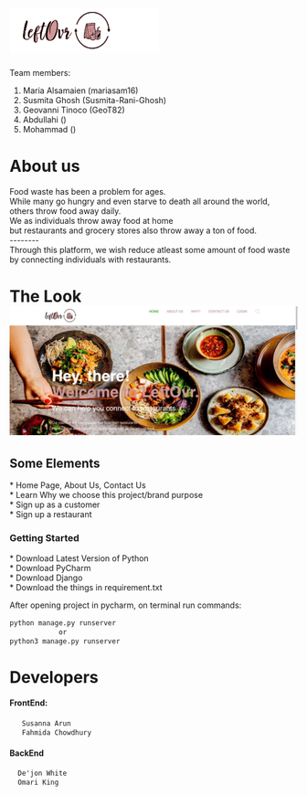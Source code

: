 <h1> <img src ="logo4.jpg" alt="Logo"></h1>

Team members:

1. Maria Alsamaien (mariasam16)
2. Susmita Ghosh (Susmita-Rani-Ghosh)
3. Geovanni Tinoco (GeoT82)
4. Abdullahi ()
5. Mohammad ()
   
<h1> About us </h1>
<p>Food waste has been a problem for ages. <br>
While many go hungry and even starve to death all around the world,<br>
others throw food away daily. <br>
We as individuals throw away food at home <br>
but restaurants and grocery stores also throw away a ton of food.<br>
--------<br>
Through this platform, we wish reduce atleast some amount of food waste <br>
by connecting individuals with restaurants.  </p>

<h1> The Look <br> <img src ="view.jpeg" alt="Logo"></h1>
<h2> Some Elements </h2><p>
* Home Page, About Us, Contact Us<br>
* Learn Why we choose this project/brand purpose<br>
* Sign up as a customer <br>
* Sign up a restaurant <br>
 <h3>Getting Started</h3>
  * Download Latest Version of Python <br>
  * Download PyCharm<br>
  * Download Django<br>
  * Download the things in requirement.txt<br>

  After opening project in pycharm, on terminal run commands: 
  
  ``` 
  python manage.py runserver  
              or
  python3 manage.py runserver
  ```
# Developers
#### FrontEnd: 
```
   Susanna Arun
   Fahmida Chowdhury
  ```
#### BackEnd
```
  De'jon White 
  Omari King
  ```
   

 

